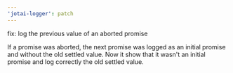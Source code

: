 ```yaml
---
'jotai-logger': patch
---
```


fix: log the previous value of an aborted promise

If a promise was aborted, the next promise was logged as an initial
promise and without the old settled value. Now it show that it wasn't an
initial promise and log correctly the old settled value.
